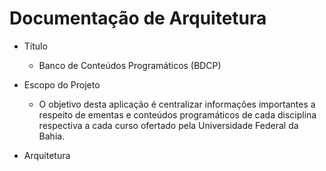 # Documentação de Arquitetura

- Título
  - Banco de Conteúdos Programáticos (BDCP)

- Escopo do Projeto
  - O objetivo desta aplicação é centralizar informações importantes a respeito de ementas e conteúdos programáticos de cada disciplina respectiva a cada curso ofertado pela Universidade Federal da Bahia.

- Arquitetura 

